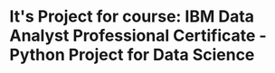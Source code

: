 # It's Project for course: IBM Data Analyst Professional Certificate - Python Project for Data Science
